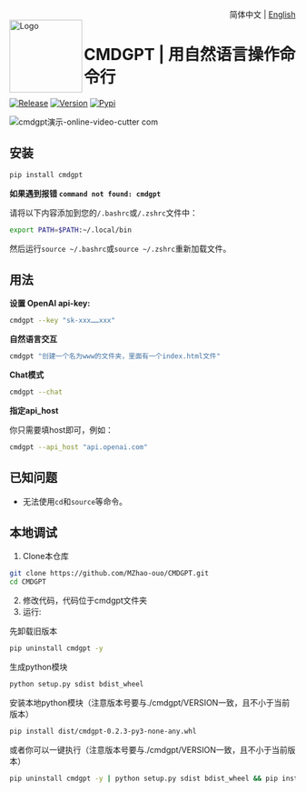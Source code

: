 <div align="right">
  <!-- 语言: -->
  简体中文 | <a title="English" href="README-en.md">English</a>
</div>

<img height="128" align="left" src="https://user-images.githubusercontent.com/70903329/228310136-b27cbe83-e7e1-4560-ba75-1b418ba9e5a0.png" alt="Logo">

# CMDGPT | 用自然语言操作命令行

[![Release](https://github.com/MZhao-ouo/CMDGPT/actions/workflows/release.yml/badge.svg)](https://github.com/MZhao-ouo/CMDGPT/actions/workflows/release.yml) 
[![Version](https://img.shields.io/pypi/v/cmdgpt?label=Release%20Version)](https://pypi.org/project/cmdgpt/) 
[![Pypi](https://img.shields.io/pypi/dm/cmdgpt?logo=pypi)](https://pypi.org/project/cmdgpt/) 

![cmdgpt演示-_online-video-cutter com_](https://user-images.githubusercontent.com/70903329/227725280-2d22322e-accd-4371-8f1b-51a698566e64.gif)

## 安装

```sh
pip install cmdgpt
```

**如果遇到报错 `command not found: cmdgpt`**

请将以下内容添加到您的`/.bashrc`或`/.zshrc`文件中：
```sh
export PATH=$PATH:~/.local/bin
```
然后运行`source ~/.bashrc`或`source ~/.zshrc`重新加载文件。

## 用法

**设置 OpenAI api-key:**
```sh
cmdgpt --key "sk-xxx……xxx"
```

**自然语言交互**
```sh
cmdgpt "创建一个名为www的文件夹，里面有一个index.html文件"
```

**Chat模式**
```sh
cmdgpt --chat
```

**指定api_host**

你只需要填host即可，例如：
```sh
cmdgpt --api_host "api.openai.com"
```

## 已知问题
- 无法使用`cd`和`source`等命令。

## 本地调试
1. Clone本仓库
```sh
git clone https://github.com/MZhao-ouo/CMDGPT.git
cd CMDGPT
```

2. 修改代码，代码位于cmdgpt文件夹
3. 运行:

先卸载旧版本
```sh
pip uninstall cmdgpt -y
```

生成python模块
```sh
python setup.py sdist bdist_wheel
```

安装本地python模块（注意版本号要与./cmdgpt/VERSION一致，且不小于当前版本）
```sh
pip install dist/cmdgpt-0.2.3-py3-none-any.whl
```

或者你可以一键执行（注意版本号要与./cmdgpt/VERSION一致，且不小于当前版本）
```sh
pip uninstall cmdgpt -y | python setup.py sdist bdist_wheel && pip install dist/cmdgpt-0.2.3-py3-none-any.whl
```
